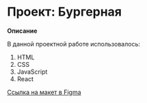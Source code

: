 # Проект: Бургерная

**Описание**

В данной проектной работе использовалось:

1. HTML
2. CSS
3. JavaScript
4. React

[Ссылка на макет в Figma](https://www.figma.com/file/ocw9a6hNGeAejl4F3G9fp8/React-_-Проектные-задачи-(3-месяца)_external_link?node-id=2974:2989)
